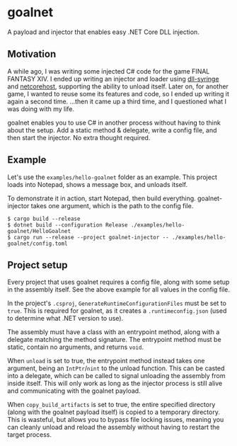 # goalnet

A payload and injector that enables easy .NET Core DLL injection.

## Motivation

A while ago, I was writing some injected C# code for the game FINAL FANTASY XIV. I ended up writing an injector and
loader using [dll-syringe][dll-syringe] and [netcorehost][netcorehost], supporting the ability to unload itself. Later
on, for another game, I wanted to reuse some its features and code, so I ended up writing it again a second time.
...then it came up a third time, and I questioned what I was doing with my life.

goalnet enables you to use C# in another process without having to think about the setup. Add a static method &
delegate, write a config file, and then start the injector. No extra thought required.

## Example

Let's use the `examples/hello-goalnet` folder as an example. This project loads into Notepad, shows a message box, and
unloads itself.

To demonstrate it in action, start Notepad, then build everything. goalnet-injector takes one argument, which is the
path to the config file.

```shell
$ cargo build --release
$ dotnet build --configuration Release ./examples/hello-goalnet/HelloGoalnet
$ cargo run --release --project goalnet-injector -- ./examples/hello-goalnet/config.toml
```

## Project setup

Every project that uses goalnet requires a config file, along with some setup in the assembly itself. See the above
example for all values in the config file.

In the project's `.csproj`, `GenerateRuntimeConfigurationFiles` must be set to `true`. This is required for goalnet, as
it creates a `.runtimeconfig.json` (used to determine what .NET version to use).

The assembly must have a class with an entrypoint method, along with a delegate matching the method signature. The
entrypoint method must be static, contain no arguments, and returns `void`.

When `unload` is set to true, the entrypoint method instead takes one argument, being an `IntPtr`/`nint` to the unload
function. This can be casted into a delegate, which can be called to signal unloading the assembly from inside itself.
This will only work as long as the injector process is still alive and communicating with the goalnet payload.

When `copy_build_artifacts` is set to true, the entire specified directory (along with the goalnet payload itself) is
copied to a temporary directory. This is wasteful, but allows you to bypass file locking issues, meaning you can cleanly
unload and reload the assembly without having to restart the target process.

[dll-syringe]: <https://github.com/OpenByteDev/dll-syringe>

[netcorehost]: <https://github.com/OpenByteDev/netcorehost>
